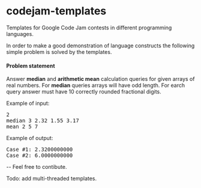 codejam-templates
=================

Templates for Google Code Jam contests in different programming languages.

In order to make a good demonstration of language constructs the following simple problem is solved by the templates.

#### Problem statement
Answer **median** and **arithmetic mean** calculation queries for given arrays of real numbers. For **median** queries arrays will have odd length. For earch query answer must have 10 correctly rounded fractional digits.

Example of input:
<pre>
2
median 3 2.32 1.55 3.17
mean 2 5 7
</pre>

Example of output:
<pre>
Case #1: 2.3200000000
Case #2: 6.0000000000
</pre>

--
Feel free to contibute.

Todo: add multi-threaded templates.
